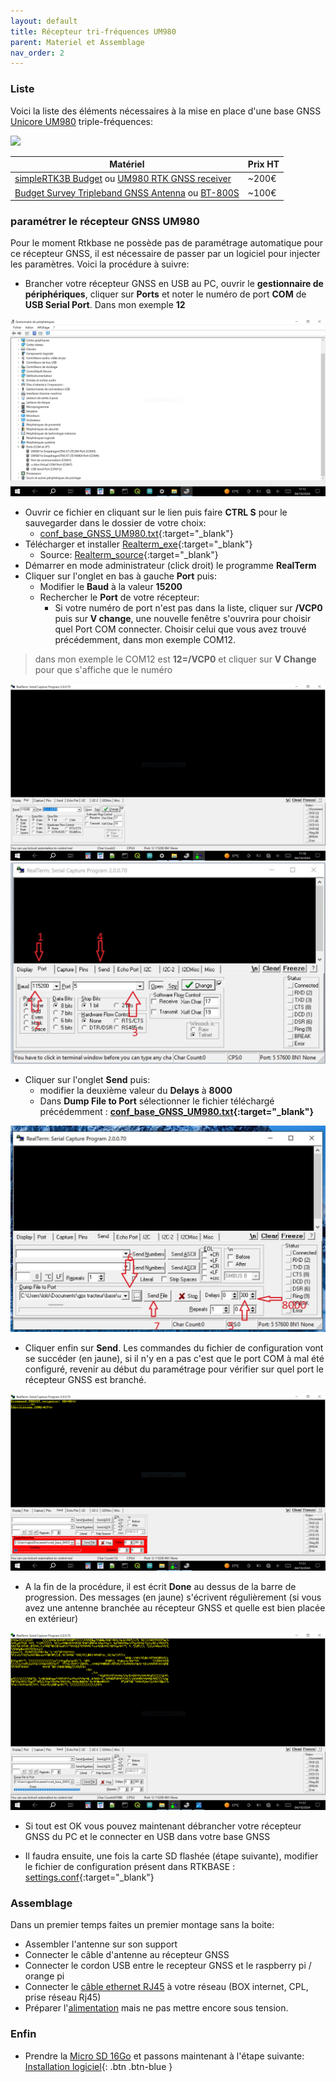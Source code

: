 ```yaml
---
layout: default
title: Récepteur tri-fréquences UM980
parent: Materiel et Assemblage
nav_order: 2
---
```


### Liste


Voici la liste des éléments nécessaires à la mise en place d'une base GNSS [Unicore UM980](https://en.unicore.com/products/surveying-grade-gnss-um980/) triple-fréquences:

<img src="https://en.unicore.com/uploads/image/20231116/16/multi-frequency.webp" width="200">

|Matériel|Prix HT|
|--------|----|
|[simpleRTK3B Budget](https://www.ardusimple.com/product/simplertk3b-budget/) ou [UM980 RTK GNSS receiver](https://gnss.store/unicore-gnss-modules/248-elt0223.html)|~200€|
|[Budget Survey Tripleband GNSS Antenna](https://www.ardusimple.com/product/budget-survey-tripleband-gnss-antenna-ip66/) ou [BT-800S](https://store.beitian.com/products/beitian-high-gain-high-precision-gnss-antenna-provide-stability-and-reliability-gnss-signal-for-positioning-applications-bt-800s?_pos=1&_sid=bcd57f6d3&_ss=r&variant=44374047490335)|~100€|

### paramétrer le récepteur GNSS UM980

Pour le moment Rtkbase ne possède pas de paramétrage automatique pour ce récepteur GNSS, il est nécessaire de passer par un logiciel pour injecter les paramètres. Voici la procédure à suivre:

* Brancher votre récepteur GNSS en USB au PC, ouvrir le **gestionnaire de périphériques**, cliquer sur **Ports** et noter le numéro de port **COM** de **USB Serial Port**. Dans mon exemple **12**

![param](/assets/images/mat/gesPerif.png)

* Ouvrir ce fichier en cliquant sur le lien puis faire **CTRL S** pour le sauvegarder dans le dossier de votre choix:
  * [conf_base_GNSS_UM980.txt](/assets/param_files/.txt){:target="_blank"}
* Télécharger et installer [Realterm_exe](https://sourceforge.net/projects/realterm/files/latest/download){:target="_blank"}
  * Source: [Realterm_source](https://realterm.sourceforge.io/){:target="_blank"}
* Démarrer en mode administrateur (click droit) le programme **RealTerm**
* Cliquer sur l'onglet en bas à gauche **Port** puis:
  * Modifier le **Baud** à la valeur **15200**
  * Rechercher le **Port** de votre récepteur:
    * Si votre numéro de port n'est pas dans la liste, cliquer sur **/VCP0** puis sur **V change**, une nouvelle fenêtre s'ouvrira pour choisir quel Port COM connecter. Choisir celui que vous avez trouvé précédemment, dans mon exemple COM12.

> dans mon exemple le COM12 est **12=/VCP0** et cliquer sur **V Change** pour que s'affiche que le numéro

![param](/assets/images/mat/rt_port.png)
![param](/assets/images/mat/realterm_um980_1.jpg)

* Cliquer sur l'onglet **Send** puis:
  * modifier la deuxième valeur du **Delays** à **8000**
  * Dans **Dump File to Port** sélectionner le fichier téléchargé précédemment : **[conf_base_GNSS_UM980.txt](/assets/param_files/conf_base_GNSS_UM980.txt){:target="_blank"}**

![param](/assets/images/mat/realterm_um980_2.jpg)

* Cliquer enfin sur **Send**. Les commandes du fichier de configuration vont se succéder (en jaune), si il n'y en a pas c'est que le port COM à mal été configuré, revenir au début du paramétrage pour vérifier sur quel port le récepteur GNSS est branché.

![param](/assets/images/mat/rt_send.png)

* A la fin  de la procédure, il est écrit **Done** au dessus de la barre de progression. Des messages (en jaune) s'écrivent régulièrement (si vous avez une antenne branchée au récepteur GNSS et quelle est bien placée en extérieur)

![param](/assets/images/mat/rt_done.png)

* Si tout est OK vous pouvez maintenant débrancher votre récepteur GNSS du PC et le connecter en USB dans votre base GNSS

* Il faudra ensuite, une fois la carte SD flashée (étape suivante), modifier le fichier de configuration présent dans RTKBASE :
[settings.conf](/assets/param_files/RTKBase_2.6.0_test_2024-09-14_22H28.conf){:target="_blank"}

### Assemblage

Dans un premier temps faites un premier montage sans la boite:
   * Assembler l'antenne sur son support
   * Connecter le câble d'antenne au récepteur GNSS
   * Connecter le cordon USB entre le recepteur GNSS et le raspberry pi / orange pi
   * Connecter le [câble ethernet RJ45](https://www.mhzshop.com/shop/Cables-et-cordons/Cordons-reseau/) à votre réseau (BOX internet, CPL, prise réseau Rj45)
   * Préparer l'[alimentation](https://www.kubii.fr/les-officiels-raspberry-pi-kubii/2593-alimentation-officielle-raspberry-pi-3-eu-micro-usb-51v-25a-kubii-3272496297586.html?search_query=SC0136&results=51) mais ne pas mettre encore sous tension.


### Enfin
   * Prendre la [Micro SD 16Go](https://www.kubii.fr/carte-sd-et-stockage/2359-carte-microsd-16go-classe-10-u1-sandisk-kubii-619659161347.html) et passons maintenant à l'étape suivante: [Installation logiciel](Installation){: .btn .btn-blue }
